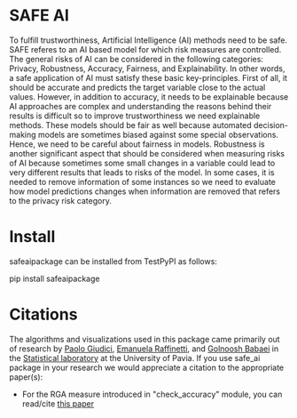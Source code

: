 # SAFE AI

To fulfill trustworthiness, Artificial Intelligence (AI) methods need to be safe. SAFE referes to an AI based model for which risk measures are controlled. 
The general risks of AI can be considered in the following categories: Privacy, Robustness, Accuracy, Fairness, and Explainability.
In other words, a safe application of AI must satisfy these basic key-principles. First of all, it should be accurate and predicts the target variable close
to the actual values. However, in addition to accuracy, it needs to be explainable because AI approaches are complex and understanding the reasons behind their
results is difficult so to improve trustworthiness we need explainable methods. These models should be fair as well because automated decision-making models are
sometimes biased against some special observations. Hence, we need to be careful about fairness in models. Robustness is another significant aspect that should
be considered when measuring risks of AI because sometimes some small changes in a variable could lead to very different results that leads to risks of the model.
In some cases, it is needed to remove information of some instances so we need to evaluate how model predictions changes when information are removed that refers
to the privacy risk category. 

# Install
safeaipackage can be installed from TestPyPI as follows:

pip install safeaipackage

# Citations
The algorithms and visualizations used in this package came primarily out of research by 
[Paolo Giudici](https://www.linkedin.com/in/paolo-giudici-60028a/), [Emanuela Raffinetti](https://www.linkedin.com/in/emanuela-raffinetti-a3980215/), 
and [Golnoosh Babaei](https://www.linkedin.com/in/golnoosh-babaei-990077187/) in the [Statistical laboratory](https://sites.google.com/unipv.it/statslab-pavia/home?authuser=0) 
at the University of Pavia. If you use safe_ai package in your research we would appreciate a citation to the appropriate paper(s):
* For the RGA measure introduced in "check_accuracy" module, you can read/cite [this paper](https://link.springer.com/article/10.1007/s11135-023-01613-y)

